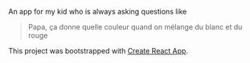 An app for my kid who is always asking questions like
> Papa, ça donne quelle couleur quand on mélange du blanc et du rouge

This project was bootstrapped with [Create React App](https://github.com/facebookincubator/create-react-app).
